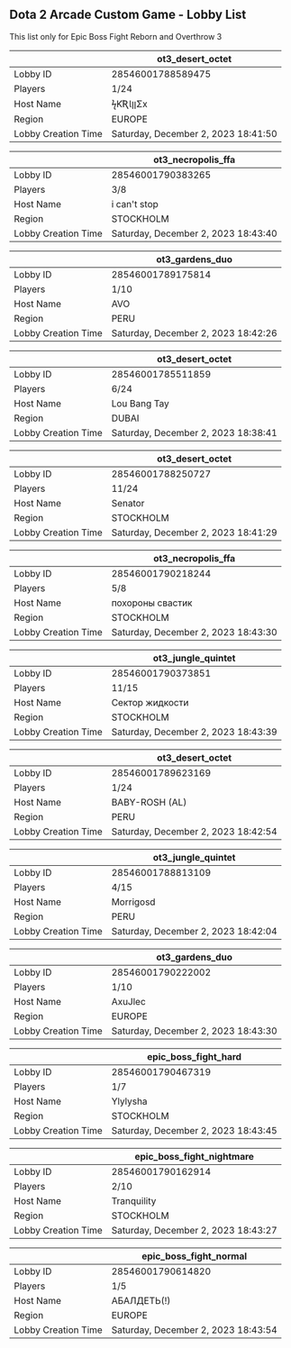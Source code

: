 ## Dota 2 Arcade Custom Game - Lobby List

This list only for Epic Boss Fight Reborn and Overthrow 3

|  | ot3_desert_octet |
| ------ | ------ |
| Lobby ID | 28546001788589475 |
| Players | 1/24 |
| Host Name | ϟƘƦƖןןΣx |
| Region | EUROPE |
| Lobby Creation Time | Saturday, December 2, 2023 18:41:50 |


|  | ot3_necropolis_ffa |
| ------ | ------ |
| Lobby ID | 28546001790383265 |
| Players | 3/8 |
| Host Name | i can't stop |
| Region | STOCKHOLM |
| Lobby Creation Time | Saturday, December 2, 2023 18:43:40 |


|  | ot3_gardens_duo |
| ------ | ------ |
| Lobby ID | 28546001789175814 |
| Players | 1/10 |
| Host Name | AVO |
| Region | PERU |
| Lobby Creation Time | Saturday, December 2, 2023 18:42:26 |


|  | ot3_desert_octet |
| ------ | ------ |
| Lobby ID | 28546001785511859 |
| Players | 6/24 |
| Host Name | Lou Bang Tay |
| Region | DUBAI |
| Lobby Creation Time | Saturday, December 2, 2023 18:38:41 |


|  | ot3_desert_octet |
| ------ | ------ |
| Lobby ID | 28546001788250727 |
| Players | 11/24 |
| Host Name | Senator |
| Region | STOCKHOLM |
| Lobby Creation Time | Saturday, December 2, 2023 18:41:29 |


|  | ot3_necropolis_ffa |
| ------ | ------ |
| Lobby ID | 28546001790218244 |
| Players | 5/8 |
| Host Name | похороны свастик |
| Region | STOCKHOLM |
| Lobby Creation Time | Saturday, December 2, 2023 18:43:30 |


|  | ot3_jungle_quintet |
| ------ | ------ |
| Lobby ID | 28546001790373851 |
| Players | 11/15 |
| Host Name | Сектор жидкости |
| Region | STOCKHOLM |
| Lobby Creation Time | Saturday, December 2, 2023 18:43:39 |


|  | ot3_desert_octet |
| ------ | ------ |
| Lobby ID | 28546001789623169 |
| Players | 1/24 |
| Host Name | BABY-ROSH (AL) |
| Region | PERU |
| Lobby Creation Time | Saturday, December 2, 2023 18:42:54 |


|  | ot3_jungle_quintet |
| ------ | ------ |
| Lobby ID | 28546001788813109 |
| Players | 4/15 |
| Host Name | Morrigosd |
| Region | PERU |
| Lobby Creation Time | Saturday, December 2, 2023 18:42:04 |


|  | ot3_gardens_duo |
| ------ | ------ |
| Lobby ID | 28546001790222002 |
| Players | 1/10 |
| Host Name | AxuJlec |
| Region | EUROPE |
| Lobby Creation Time | Saturday, December 2, 2023 18:43:30 |


|  | epic_boss_fight_hard |
| ------ | ------ |
| Lobby ID | 28546001790467319 |
| Players | 1/7 |
| Host Name | Ylylysha |
| Region | STOCKHOLM |
| Lobby Creation Time | Saturday, December 2, 2023 18:43:45 |


|  | epic_boss_fight_nightmare |
| ------ | ------ |
| Lobby ID | 28546001790162914 |
| Players | 2/10 |
| Host Name | Tranquility |
| Region | STOCKHOLM |
| Lobby Creation Time | Saturday, December 2, 2023 18:43:27 |


|  | epic_boss_fight_normal |
| ------ | ------ |
| Lobby ID | 28546001790614820 |
| Players | 1/5 |
| Host Name | AБАЛДЕТЬ(!) |
| Region | EUROPE |
| Lobby Creation Time | Saturday, December 2, 2023 18:43:54 |


